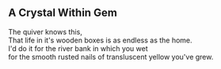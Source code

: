 A Crystal Within Gem
--------------------
The quiver knows this,  
That life in it's wooden boxes is as endless as the home.  
I'd do it for the river bank in which you wet  
for the smooth rusted nails of transluscent yellow you've grew.  
